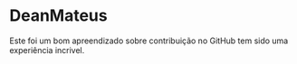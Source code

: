 # DeanMateus
Este foi um bom apreendizado sobre contribuição no GitHub tem sido uma experiência incrivel.
